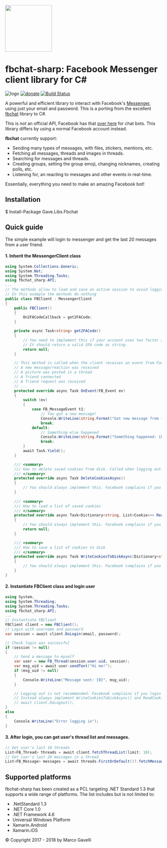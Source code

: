 <img src="https://github.com/gave92/fbchat-sharp/blob/master/fbchat-icon.png?raw=true" width="150" />

# fbchat-sharp: Facebook Messenger client library for C#

![logo](https://img.shields.io/badge/license-BSD-blue.svg)&nbsp;[![donate](https://img.shields.io/badge/Donate-PayPal-green.svg)](https://www.paypal.me/gave92)&nbsp;[![Build Status](https://ci.appveyor.com/api/projects/status/github/gave92/fbchat-sharp?branch=master&svg=true)](https://ci.appveyor.com/project/gave92/fbchat-sharp)

A powerful and efficient library to interact with Facebook's [Messenger](https://www.messenger.com/), using just your email and password.
This is a porting from the excellent [fbchat](https://github.com/carpedm20/fbchat) library to C#.

This is *not* an official API, Facebook has that [over here](https://developers.facebook.com/docs/messenger-platform) for chat bots. This library differs by using a normal Facebook account instead.

**fbchat** currently support:

- Sending many types of messages, with files, stickers, mentions, etc.
- Fetching all messages, threads and images in threads.
- Searching for messages and threads.
- Creating groups, setting the group emoji, changing nicknames, creating polls, etc.
- Listening for, an reacting to messages and other events in real-time.

Essentially, everything you need to make an amazing Facebook bot!

## Installation

$ Install-Package Gave.Libs.Fbchat

## Quick guide

The simple example will login to messenger and get the last 20 messages from a user friend.

#### 1. Inherit the MessengerClient class

```cs
using System.Collections.Generic;
using System.Net;
using System.Threading.Tasks;
using fbchat_sharp.API;
...
// The methods allow to load and save an active session to avoid logging in every time and to provide the 2FA code if requested
// In this example the methods do nothing
public class FBClient : MessengerClient
{
    public FBClient()
    {
        On2FACodeCallback = get2FACode;
    }

    private async Task<string> get2FACode()
    {
        // You need to implement this if your account uses two factor authentication.
        // It should return a valid 2FA code as string.
        return null;
    }

    // This method is called when the client receives an event from Facebook:
    // A new message/reaction was received
    // A picture was posted in a thread
    // A friend connected
    // A friend request was received
    // ...
    protected override async Task OnEvent(FB_Event ev)
    {
        switch (ev)
        {
            case FB_MessageEvent t1:
                // You got a new message!
                Console.WriteLine(string.Format("Got new message from {0}: {1}", t1.author, t1.message));
                break;
            default:
                // Something else happened
                Console.WriteLine(string.Format("Something happened: {0}", ev.ToString()));
                break;
        }
        await Task.Yield();
    }

    /// <summary>
    /// How to delete saved cookies from disk. Called when logging out.
    /// </summary>
    protected override async Task DeleteCookiesAsync()
    {
        // You should always implement this. Facebook complains if you login too often.
    }
    
    /// <summary>
    /// How to load a list of saved cookies
    /// </summary>
    protected override async Task<Dictionary<string, List<Cookie>>> ReadCookiesFromDiskAsync()
    {
        // You should always implement this. Facebook complains if you login too often.
        return null;
    }

    /// <summary>
    /// How to save a list of cookies to disk
    /// </summary>
    protected override async Task WriteCookiesToDiskAsync(Dictionary<string, List<Cookie>> cookieJar)
    {
        // You should always implement this. Facebook complains if you login too often.
    }
}
```

#### 2. Instantiate FBClient class and login user

```cs
using System;
using System.Threading;
using System.Threading.Tasks;
using fbchat_sharp.API;
...
// Instantiate FBClient
FBClient client = new FBClient();
// Login with username and password
var session = await client.DoLogin(email, password);

// Check login was successful
if (session != null)
{
    // Send a message to myself
    var user = new FB_Thread(session.user.uid, session);
    var msg_uid = await user.sendText("Hi me!");                
    if (msg_uid != null)
    {
        Console.WriteLine("Message sent: {0}", msg_uid);
    }

    // Logging out is not recommended. Facebook complains if you login too often.
    // Instead always implement WriteCookiesToDiskAsync() and ReadCookiesFromDiskAsync() client methods.
    // await client.DoLogout();
}
else
{
    Console.WriteLine("Error logging in");
}
```

#### 3. After login, you can get user's thread list and messages.

```cs
// Get user's last 10 threads
List<FB_Thread> threads = await client.fetchThreadList(limit: 10);
// Get user's last 20 messages in a thread
List<FB_Message> messages = await threads.FirstOrDefault()?.fetchMessages(20);
```

## Supported platforms

fbchat-sharp has been created as a PCL targeting .NET Standard 1.3 that supports a wide range of platforms. The list includes but is not limited to:

* .NetStandard 1.3
* .NET Core 1.0
* .NET Framework 4.6
* Universal Windows Platform
* Xamarin.Android
* Xamarin.iOS

© Copyright 2017 - 2018 by Marco Gavelli
